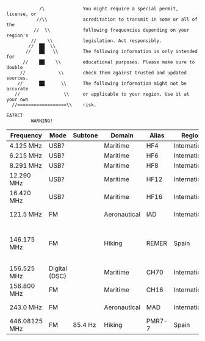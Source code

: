 ```
            /\              You might require a special permit, license, or
           //\\             acreditation to transmit in some or all of the
          //  \\            following frequencies depending on your region's
         //    \\           legislation. Act responsibly.
        //  ██  \\
       //   ██   \\         The following information is only intended for
      //    ██    \\        educational purposes. Please make sure to double
     //            \\       check them against trusted and updated sources.
    //      ██      \\      The following information might not be accurate
   //                \\     or applicable to your region. Use it at your own
  //==================\\    risk.
                                                                      EA7RCT
         WARNING!
```

| Frequency     | Mode    | Subtone | Domain         | Alias   | Region         |  Comment         |
| ------------- | ------- | ------- | -------------- | ------- | -------------- | ---------------- |
| 4.125 MHz     | USB?    |         | Maritime       | HF4     | International  |                  |
| 6.215 MHz     | USB?    |         | Maritime       | HF6     | International  |                  |
| 8.291 MHz     | USB?    |         | Maritime       | HF8     | International  |                  |
| 12.290 MHz    | USB?    |         | Maritime       | HF12    | International  |                  |
| 16.420 MHz    | USB?    |         | Maritime       | HF16    | International  |                  |
| 121.5 MHz     | FM      |         | Aeronautical   | IAD     | International  | International Air Distress |
| 146.175 MHz   | FM      |         | Hiking         | REMER   | Spain          | Red de radio emergencias del Ministerio del Interior |
| 156.525 MHz   | Digital (DSC) |   | Maritime       | CH70    | International  |                  |
| 156.800 MHz   | FM      |         | Maritime       | CH16    | International  |                  |
| 243.0 MHz     | FM      |         | Aeronautical   | MAD     | International  | Military Air Distress |
| 446.08125 MHz | FM      | 85.4 Hz | Hiking         | PMR7-7  | Spain          |                  |
